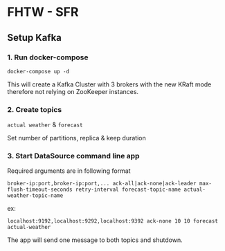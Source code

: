 # FHTW - SFR

## Setup Kafka

### 1. Run docker-compose
```
docker-compose up -d
````

This will create a Kafka Cluster with 3 brokers with the new KRaft mode therefore not relying on ZooKeeper instances.

### 2. Create topics

`actual weather` & `forecast`

Set number of partitions, replica & keep duration

### 3. Start DataSource command line app

Required arguments are in following format
```
broker-ip:port,broker-ip:port,... ack-all|ack-none|ack-leader max-flush-timeout-seconds retry-interval forecast-topic-name actual-weather-topic-name
```
ex:
```
localhost:9192,localhost:9292,localhost:9392 ack-none 10 10 forecast actual-weather
```

The app will send one message to both topics and shutdown.